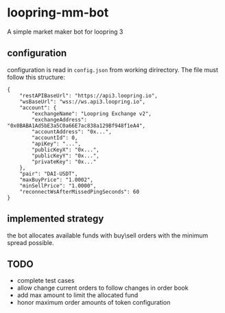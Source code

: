 # loopring-mm-bot
A simple market maker bot for loopring 3

## configuration

configuration is read in `config.json` from working dirirectory. The file must follow this structure:
```
{
    "restAPIBaseUrl": "https://api3.loopring.io",
    "wsBaseUrl": "wss://ws.api3.loopring.io",
    "account": {
        "exchangeName": "Loopring Exchange v2",
        "exchangeAddress": "0x0BABA1Ad5bE3a5C0a66E7ac838a129Bf948f1eA4",
        "accountAddress": "0x...",
        "accountId": 0,
        "apiKey": "...",
        "publicKeyX": "0x...",
        "publicKeyY": "0x...",
        "privateKey": "0x..."
    },
    "pair": "DAI-USDT",
    "maxBuyPrice": "1.0002",
    "minSellPrice": "1.0000",
    "reconnectWsAfterMissedPingSeconds": 60
}
```

## implemented strategy
the bot allocates available funds with buy\sell orders with the minimum spread possible.

## TODO
- complete test cases
- allow change current orders to follow changes in order book
- add max amount to limit the allocated fund
- honor maximum order amounts of token configuration
